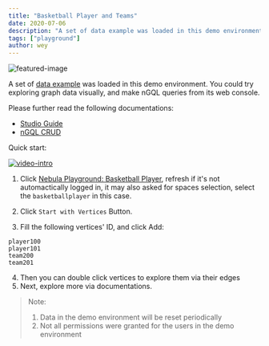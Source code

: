 ```yaml
---
title: "Basketball Player and Teams"
date: 2020-07-06
description: "A set of data example was loaded in this demo environment. You could try exploring graph data visually, and make nGQL queries from its web console."
tags: ["playground"]
author: wey
---
```

![featured-image](https://nebula-website-cn.oss-cn-hangzhou.aliyuncs.com/nebula-website/images/demo/demo1.png)

A set of [data example](https://docs.nebula-graph.io/master/3.ngql-guide/1.nGQL-overview/1.overview/#example_data) was loaded in this demo environment. You could try exploring graph data visually, and make nGQL queries from its web console.

Please further read the following documentations:
- [Studio Guide](https://docs.nebula-graph.io/master/nebula-studio/st-ug-toc/)
- [nGQL CRUD](https://docs.nebula-graph.io/master/2.quick-start/4.nebula-graph-crud)

Quick start:

[![video-intro](https://nebula-website-cn.oss-cn-hangzhou.aliyuncs.com/nebula-website/images/demo/playground-video-screen-0-youtube.webp)](https://youtu.be/34NBVinspoA)

1. Click [Nebula Playground: Basketball Player](https://playground.nebula-graph.io/explore?name_space=basketballplayer), refresh if it's not automactically logged in, it may also asked for spaces selection, select the `basketballplayer` in this case.

2. Click `Start with Vertices` Button.

3. Fill the following vertices' ID, and click Add:

```
player100
player101
team200
team201
```

4. Then you can double click vertices to explore them via their edges
5. Next, explore more via documentations.



> Note:
>
> 1. Data in the demo environment will be reset periodically
> 2. Not all permissions were granted for the users in the demo environment
